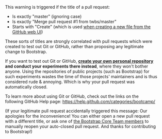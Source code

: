 This warning is triggered if the title of a pull request:

* Is exactly "master" (ignoring case)
* Is exactly "Merge pull request #1 from twbs/master"
* Starts with "Create" (which is used [when creating a new file from the GitHub web UI](https://help.github.com/articles/creating-new-files/))

These sorts of titles are strongly correlated with pull requests which were created to test out Git or GitHub, rather than proposing any legitimate change to Bootstrap.

If you want to test out Git or GitHub, **[create your own personal repository](https://guides.github.com/activities/hello-world/) and conduct your experiments there instead**, where they won't bother anyone. Using the repositories of public projects (such as Bootstrap) for such experiments wastes the time of those projects' maintainers and is thus considered rude & annoying. Which is why your pull request was automatically closed.

To learn more about using Git or GitHub, check out the links on the following GitHub Help page: https://help.github.com/categories/bootcamp/

(If your legitimate pull request accidentally triggered this message: Our apologies for the inconvenience! You can either open a new pull request with a different title, or ask one of [the Bootstrap Core Team members](http://getbootstrap.com/about/#team) to manually reopen your auto-closed pull request. And thanks for contributing to Bootstrap!)
